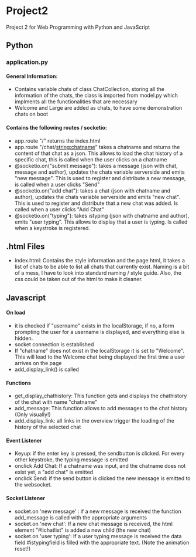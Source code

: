 # Project2
Project 2 for Web Programming with Python and JavaScript

## Python
### application.py
#### General Information:
- Contains variable chats of class ChatCollection, storing all the information of the chats, the class is imported from model.py which implments all the functionalities that are necessary
- Welcome and Large are added as chats, to have some demonstration chats on boot

#### Contains the following routes / socketio:
- app.route "/" returns the index.html
- app.route "/chat/<string:chatname>" takes a chatname and returns the content of that chat as a json. This allows to load the chat history of a specific chat, this is called when the user clicks on a chatname
- @socketio.on("submit message"): takes a message (json with chat, message and author), updates the chats variable serverside and emits "new message". This is used to register and distribute a new message, is called when a user clicks "Send"
- @socketio.on("add chat"): takes a chat (json with chatname and author), updates the chats variable serverside and emits "new chat". This is used to register and distribute that a new chat was added. Is called when a user clicks "Add Chat"
- @socketio.on("typing"): takes istyping (json with chatname and author), emits "user typing". This allows to display that a user is typing. Is called when a keystroke is registered.

## .html Files
* index.html: Contains the style information and the page html, it takes a list of chats to be able to list all chats that currently exist. Naming is a bit of a mess, I have to look into standard naming / style guide. Also, the css could be taken out of the html to make it cleaner.

## Javascript
#### On load 
- it is checked if "username" exists in the localStorage, if no, a form prompting the user for a username is displayed, and everything else is hidden.
- socket connection is established 
- If "chatname" does not exist in the localStorage it is set to "Welcome". This will lead to the Welcome chat being displayed the first time a user arrives on the page
- add_display_link() is called

#### Functions
- get_display_chathistory: This function gets and displays the chathistory of the chat with name "chatname"
- add_message: This function allows to add messages to the chat history (Only visually!)
- add_display_link: all links in the overview trigger the loading of the history of the selected chat

#### Event Listener
- Keyup: if the enter key is pressed, the sendbutton is clicked. For every other keystroke, the typing message is emitted
- onclick Add Chat: If a chatname was input, and the chatname does not exist yet, a "add chat" is emitted
- onclick Send: if the send button is clicked the new message is emitted to the websocket.

#### Socket Listener
- socket.on 'new message' : if a new message is received the function add_message is called with the appropriate arguments
- socket.on 'new chat': If a new chat message is received, the html element "#lichatlist" is added a new child (the new chat)
- socket.on 'user typing': If a user typing message is received the data field #istypingfield is filled with the appropriate text. (Note the animation reset!)
